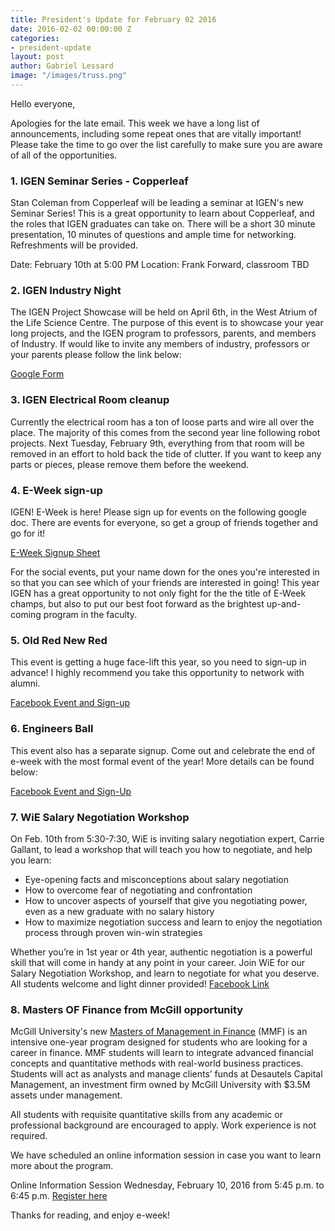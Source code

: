 ```yaml
---
title: President's Update for February 02 2016
date: 2016-02-02 00:00:00 Z
categories:
- president-update
layout: post
author: Gabriel Lessard
image: "/images/truss.png"
---
```


Hello everyone,

Apologies for the late email. This week we have a long list of announcements, including some repeat ones that are vitally important! Please take the time to go over the list carefully to make sure you are aware of all of the opportunities.


### 1. IGEN Seminar Series - Copperleaf

Stan Coleman from Copperleaf will be leading a seminar at IGEN's new Seminar Series! This is a great opportunity to learn about Copperleaf, and the roles that IGEN graduates can take on. There will be a short 30 minute presentation, 10 minutes of questions and ample time for networking. Refreshments will be provided.

Date: February 10th at 5:00 PM
Location: Frank Forward, classroom TBD


### 2. IGEN Industry Night

The IGEN Project Showcase will be held on April 6th, in the West Atrium of the Life Science Centre. The purpose of this event is to showcase your year long projects, and the IGEN program to professors, parents, and members of Industry. If would like to invite any members of industry, professors or your parents please follow the link below:

[Google Form](https://docs.google.com/forms/d/1Fkmx8XejUMCXYncjDd-y5PuJqL6lJNO34NexxZtli3Q/viewform)


### 3. IGEN Electrical Room cleanup

Currently the electrical room has a ton of loose parts and wire all over the place. The majority of this comes from the second year line following robot projects. Next Tuesday, February 9th, everything from that room will be removed in an effort to hold back the tide of clutter. If you want to keep any parts or pieces, please remove them before the weekend.


### 4. E-Week sign-up

IGEN! E-Week is here! Please sign up for events on the following google doc. There are events for everyone, so get a group of friends together and go for it!

[E-Week Signup Sheet](https://drive.google.com/folderview?id=0B7XREd5s2s9ob1ZWSzhPV3RWajg&usp=drive_web)

For the social events, put your name down for the ones you're interested in so that you can see which of your friends are interested in going! This year IGEN has a great opportunity to not only fight for the the title of E-Week champs, but also to put our best foot forward as the brightest up-and-coming program in the faculty.


### 5. Old Red New Red

This event is getting a huge face-lift this year, so you need to sign-up in advance! I highly recommend you take this opportunity to network with alumni.

[Facebook Event and Sign-up](https://www.facebook.com/events/1515702418726437/)


### 6. Engineers Ball

This event also has a separate signup. Come out and celebrate the end of e-week with the most formal event of the year! More details can be found below:

[Facebook Event and Sign-Up](https://www.facebook.com/events/610760795729347/)


### 7. WiE Salary Negotiation Workshop

On Feb. 10th from 5:30-7:30, WiE is inviting salary negotiation expert, Carrie Gallant, to lead a workshop that will teach you how to negotiate, and help you learn:

- Eye-opening facts and misconceptions about salary negotiation
- How to overcome fear of negotiating and confrontation
- How to uncover aspects of yourself that give you negotiating power, even as a new graduate with no salary history
- How to maximize negotiation success and learn to enjoy the negotiation process through proven win-win strategies

Whether you’re in 1st year or 4th year, authentic negotiation is a powerful skill that will come in handy at any point in your career. Join WiE for our Salary Negotiation Workshop, and learn to negotiate for what you deserve.
All students welcome and light dinner provided!
[Facebook Link](https://www.facebook.com/events/921315381257195/)


### 8. Masters OF Finance from McGill opportunity

McGill University's new [Masters of Management in Finance](https://www.mcgill.ca/desautels/programs/mmf) (MMF) is an intensive one-year program designed for students who are looking for a career in finance. MMF students will learn to integrate advanced financial concepts and quantitative methods with real-world business practices. Students will act as analysts and manage clients’ funds at Desautels Capital Management, an investment firm owned by McGill University with $3.5M assets  under management.

All students with requisite quantitative skills from any academic or professional background are encouraged to apply. Work experience is not required.

We have scheduled an online information session in case you want to learn more about the program.

Online Information Session
Wednesday, February 10, 2016
from 5:45 p.m. to 6:45 p.m.
[Register here](https://www.mcgill.ca/desautels/programs/mmf/information-sessions/online-feb10)


Thanks for reading, and enjoy e-week!
